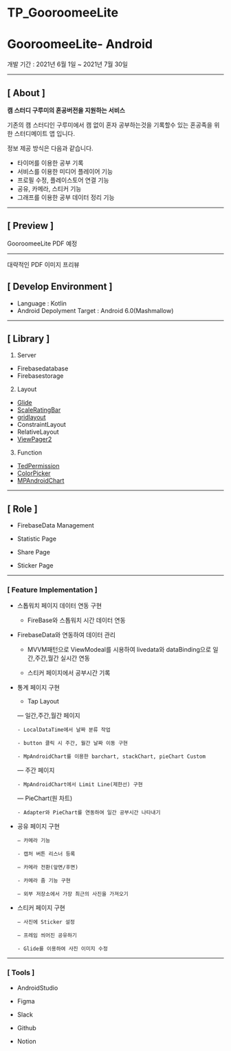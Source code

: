 # TP_GooroomeeLite

# GooroomeeLite- Android

개발 기간 : 2021년 6월 1일 ~ 2021년 7월 30일

---

## **[ About ]**

**캠 스터디 구루미의 혼공버전을 지원하는 서비스**

기존의 캠 스터디인 구루미에서 캠 없이 혼자 공부하는것을 기록할수 있는 혼공족을 위한 
스터디메이트 앱 입니다.

정보 제공 방식은 다음과 같습니다.

- 타이머를 이용한 공부 기록
- 서비스를 이용한 미디어 플레이어 기능
- 프로필 수정, 플레이스토어 연결 기능
- 공유, 카메라, 스티커 기능
- 그래프를 이용한 공부 데이터 정리 기능

---

## **[ Preview ]**

GooroomeeLite PDF 예정

---

대략적인 PDF 이미지 프리뷰

## **[ Develop Environment ]**

- Language : Kotlin
- Android Depolyment Target : Android 6.0(Mashmallow)

---

## **[ Library ]**

1. Server
- Firebasedatabase
- Firebasestorage

 2.   Layout

- [Glide](https://github.com/bumptech/glide)
- [ScaleRatingBar](https://github.com/williamyyu/SimpleRatingBar)
- [gridlayout](https://mvnrepository.com/artifact/androidx.gridlayout/gridlayout/1.0.0-rc01)
- ConstraintLayout
- RelativeLayout
- [ViewPager2](https://developer.android.com/jetpack/androidx/releases/viewpager2?hl=ko)

 3. Function

- [TedPermission](https://github.com/ParkSangGwon/TedPermission)
- [ColorPicker](https://github.com/Dhaval2404/ColorPicker)
- [MPAndroidChart](https://github.com/PhilJay/MPAndroidChart)


---

## **[ Role ]**

- FirebaseData Management

- Statistic Page

- Share Page

- Sticker Page

---
### **[ Feature Implementation ]**

- 스톱워치 페이지 데이터 연동 구현

  - FireBase와 스톱워치 시간 데이터 연동 

- FirebaseData와 연동하여 데이터 관리

   - MVVM패턴으로 ViewModeal를 시용하여 livedata와 dataBinding으로 일간,주간,월간 실시간 연동
  
   - 스티커 페이지에서 공부시간 기록

- 통계 페이지 구현
    
    - Tap Layout 

    — 일간,주간,월간 페이지 
    
      - LocalDataTime에서 날짜 분류 작업 
      
      - button 클릭 시 주간, 월간 날짜 이동 구현
      
      - MpAndroidChart를 이용한 barchart, stackChart, pieChart Custom

    — 주간 페이지 
 
      - MpAndroidChart에서 Limit Line(제한선) 구현


    — PieChart(원 차트)
 
      - Adapter와 PieChart를 연동하여 일간 공부시간 나타내기

- 공유 페이지 구현

      — 카메라 기능 
      
      - 캡처 버튼 리스너 등록

      — 카메라 전환(앞면/후면)
      
      - 카메라 줌 기능 구현
      
      — 외부 저장소에서 가장 최근의 사진을 가져오기
      
      
- 스티커 페이지 구현

      — 사진에 Sticker 설정

      — 프레임 씌어진 공유하기 
      
      - Glide를 이용하여 사진 이미지 수정
     
---

### **[ Tools ]**

- AndroidStudio

- Figma

- Slack

- Github

- Notion
